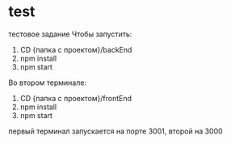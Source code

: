 # test
тестовое задание
Чтобы запустить:
1) CD {папка с проектом}/backEnd
2) npm install
3) npm start

Во втором терминале:
1) CD {папка с проектом}/frontEnd
2) npm install
3) npm start

первый терминал запускается на порте 3001, второй на 3000

